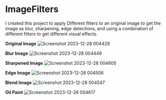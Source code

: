# ImageFilters



I created this project to apply Different filters to an original image to get the image as blur, sharpening, edge detections, and using a combination of different filters to get different visual effects.

**Original Image**
![Screenshot 2023-12-28 004429](https://github.com/rohithsukka/ImageFilters/assets/109202570/0da47db7-7f6a-4af1-918c-d9988c816904)

**Blur Image**
![Screenshot 2023-12-28 004449](https://github.com/rohithsukka/ImageFilters/assets/109202570/5115de7d-1a64-4d6e-8aa0-e5b76ed15de1)

**Sharpened Image**
![Screenshot 2023-12-28 004605](https://github.com/rohithsukka/ImageFilters/assets/109202570/3e545906-ff8f-40c9-8558-b08f254c5252)

**Edge Image**
![Screenshot 2023-12-28 004506](https://github.com/rohithsukka/ImageFilters/assets/109202570/3c974248-6dcb-4537-9667-5115160fa4e1)

**Blend Image**
![Screenshot 2023-12-28 004547](https://github.com/rohithsukka/ImageFilters/assets/109202570/d80ef02f-6b38-4e39-ba54-07774be72185)

**Oil Paint**
![Screenshot 2023-12-28 004617](https://github.com/rohithsukka/ImageFilters/assets/109202570/071b8ce7-b4cf-4cfb-8909-494aca5fabe9)

